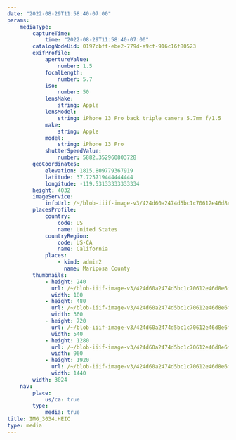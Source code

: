 ```yaml
---
date: "2022-08-29T11:58:40-07:00"
params:
    mediaType:
        captureTime:
            time: "2022-08-29T11:58:40-07:00"
        catalogNodeUid: 0197cbff-ebe2-779d-a9cf-916c16f80523
        exifProfile:
            apertureValue:
                number: 1.5
            focalLength:
                number: 5.7
            iso:
                number: 50
            lensMake:
                string: Apple
            lensModel:
                string: iPhone 13 Pro back triple camera 5.7mm f/1.5
            make:
                string: Apple
            model:
                string: iPhone 13 Pro
            shutterSpeedValue:
                number: 5882.352960803728
        geoCoordinates:
            elevation: 1815.809779367919
            latitude: 37.725719444444444
            longitude: -119.53133333333334
        height: 4032
        imageService:
            infoUrl: /~/blob-iiif-image-v3/424d60a2474d5bc1c70612e46d8e6f04f6d39dc6a7ea876dec3dcf231bca5dbd/info.json
        placesProfile:
            country:
                code: US
                name: United States
            countryRegion:
                code: US-CA
                name: California
            places:
                - kind: admin2
                  name: Mariposa County
        thumbnails:
            - height: 240
              url: /~/blob-iiif-image-v3/424d60a2474d5bc1c70612e46d8e6f04f6d39dc6a7ea876dec3dcf231bca5dbd/full/180%2C240/0/default.jpg
              width: 180
            - height: 480
              url: /~/blob-iiif-image-v3/424d60a2474d5bc1c70612e46d8e6f04f6d39dc6a7ea876dec3dcf231bca5dbd/full/360%2C480/0/default.jpg
              width: 360
            - height: 720
              url: /~/blob-iiif-image-v3/424d60a2474d5bc1c70612e46d8e6f04f6d39dc6a7ea876dec3dcf231bca5dbd/full/540%2C720/0/default.jpg
              width: 540
            - height: 1280
              url: /~/blob-iiif-image-v3/424d60a2474d5bc1c70612e46d8e6f04f6d39dc6a7ea876dec3dcf231bca5dbd/full/960%2C1280/0/default.jpg
              width: 960
            - height: 1920
              url: /~/blob-iiif-image-v3/424d60a2474d5bc1c70612e46d8e6f04f6d39dc6a7ea876dec3dcf231bca5dbd/full/1440%2C1920/0/default.jpg
              width: 1440
        width: 3024
    nav:
        place:
            us/ca: true
        type:
            media: true
title: IMG_3034.HEIC
type: media
---
```

